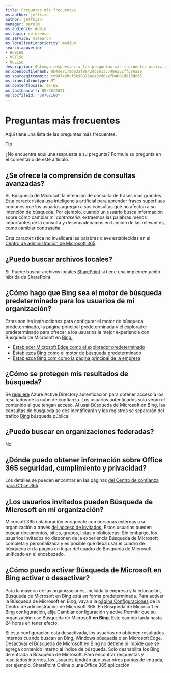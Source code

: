 ```yaml
---
title: Preguntas más frecuentes
ms.author: jeffkizn
author: jeffkizn
manager: parulm
ms.audience: Admin
ms.topic: reference
ms.service: mssearch
ms.localizationpriority: medium
search.appverid:
- BFB160
- MET150
- MOE150
description: Obtenga respuestas a las preguntas más frecuentes acerca de la búsqueda empresarial y Microsoft Search
ms.openlocfilehash: 8b4de717ab63af8842dc86135748e551ff386a2a
ms.sourcegitcommit: cc9d743bcf5e998720ce9cd6eefb4061d913dc65
ms.translationtype: MT
ms.contentlocale: es-ES
ms.lasthandoff: 08/30/2021
ms.locfileid: "58702160"
---
```

<!-- markdownlint-disable no-trailing-punctuation -->
# <a name="frequently-asked-questions"></a>Preguntas más frecuentes

Aquí tiene una lista de las preguntas más frecuentes.

> [!TIP]
> ¿No encuentra aquí una respuesta a su pregunta? Formule su pregunta en el comentario de este artículo.

## <a name="is-advanced-query-understanding-supported"></a>¿Se ofrece la comprensión de consultas avanzadas?

Sí, Búsqueda de Microsoft la intención de consulta de frases más grandes. Esta característica usa inteligencia artificial para aprender frases superfluas comunes que los usuarios agregan a sus consultas que no afectan a su intención de búsqueda. Por ejemplo, cuando un usuario busca información sobre cómo cambiar mi *contraseña,* extraemos las palabras menos importantes de la consulta y desencadenamos en función de las relevantes, como cambiar contraseña *.*
  
Esta característica no invalidará las palabras clave establecidas en el [Centro de administración de Microsoft 365](https://admin.microsoft.com).
  
## <a name="can-you-search-for-files-on-premises"></a>¿Puedo buscar archivos locales?

Sí. Puede buscar archivos locales [SharePoint](http://sharepoint.com/) si tiene una implementación híbrida de SharePoint.
  
## <a name="how-do-i-make-bing-the-default-search-engine-for-people-in-my-org"></a>¿Cómo hago que Bing sea el motor de búsqueda predeterminado para los usuarios de mi organización?

Estas son las instrucciones para configurar el motor de búsqueda predeterminado, la página principal predeterminada y el explorador predeterminado para ofrecer a los usuarios la mejor experiencia con Búsqueda de Microsoft en [Bing:](https://Bing.com)

- [Establecer Microsoft Edge como el explorador predeterminado](/deployedge/edge-default-browser)
- [Establezca Bing como el motor de búsqueda predeterminado](set-default-search-engine.md)
- [Establezca Bing.com como la página principal de la empresa](set-default-homepage.md)

## <a name="how-are-my-search-results-protected"></a>¿Cómo se protegen mis resultados de búsqueda?

Se [requiere](/azure/active-directory/) Azure Active Directory autenticación para obtener acceso a los resultados de la nube de confianza. Los usuarios autenticados solo verán el contenido al que tengan acceso. Al usar Búsqueda de Microsoft en Bing, las consultas de búsqueda se des identificarán y los registros se separarán del tráfico [Bing](https://Bing.com) búsqueda pública.

## <a name="can-i-search-across-federated-organizations"></a>¿Puedo buscar en organizaciones federadas?

No.

## <a name="where-can-i-get-info-about-office-365-security-compliance-and-privacy"></a>¿Dónde puedo obtener información sobre Office 365 seguridad, cumplimiento y privacidad?

Los detalles se pueden encontrar en las páginas [del Centro de confianza para Office 365](https://www.microsoft.com/TrustCenter/CloudServices/office365/default.aspx).

## <a name="can-guest-users-access-microsoft-search-in-my-organization"></a>¿Los usuarios invitados pueden Búsqueda de Microsoft en mi organización?

Microsoft 365 colaboración enriquecte con personas externas a su organización a través [del acceso de invitados.](/microsoft-365/solutions/collaborate-with-people-outside-your-organization) Estos usuarios pueden buscar documentos, sitios, grupos, listas y bibliotecas. Sin embargo, los usuarios invitados no disponen de la experiencia Búsqueda de Microsoft completa y personalizada y es posible que deba usar el cuadro de búsqueda en la página en lugar del cuadro de Búsqueda de Microsoft unificado en el encabezado.

## <a name="how-do-i-turn-microsoft-search-in-bing-on-or-off"></a>¿Cómo puedo activar Búsqueda de Microsoft en Bing activar o desactivar?

Para la mayoría de las organizaciones, incluida la empresa y la educación, Búsqueda de Microsoft en Bing está en forma predeterminada. Para activar la Búsqueda de Microsoft en Bing, vaya a la [página Configuraciones](https://admin.microsoft.com/Adminportal/Home#/MicrosoftSearch/configurations) de la Centro de administración de Microsoft 365. En Búsqueda de Microsoft en Bing configuración, elija  Cambiar configuración y active Permitir que su organización use Búsqueda de Microsoft **en Bing**. Este cambio tarda hasta 24 horas en tener efecto.

Si esta configuración está desactivada, los usuarios no obtienen resultados internos cuando buscan en Bing, Windows búsqueda o en Microsoft Edge. Desactivar el Búsqueda de Microsoft en Bing no detiene ni impide que se agrega contenido interno al índice de búsqueda. Solo deshabilita los Bing de entrada a Búsqueda de Microsoft. Para encontrar respuestas y resultados internos, los usuarios tendrán que usar otros puntos de entrada, por ejemplo, SharePoint Online o una Office 365 aplicación.
